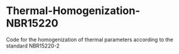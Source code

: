 # Thermal-Homogenization-NBR15220
Code for the homogenization of thermal parameters according to the standard NBR15220-2
